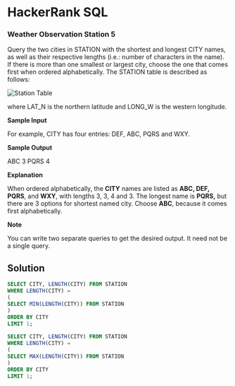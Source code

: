 # HackerRank SQL

### Weather Observation Station 5

Query the two cities in STATION with the shortest and longest CITY names, as well as their respective lengths (i.e.: number of characters in the name). If there is more than one smallest or largest city, choose the one that comes first when ordered alphabetically.
The STATION table is described as follows:

![Station Table](https://s3.amazonaws.com/hr-challenge-images/9336/1449345840-5f0a551030-Station.jpg)

where LAT_N is the northern latitude and LONG_W is the western longitude.

**Sample Input**

For example, CITY has four entries: DEF, ABC, PQRS and WXY.

**Sample Output**

ABC 3
PQRS 4

**Explanation**

When ordered alphabetically, the **CITY** names are listed as **ABC, DEF, PQRS**, and **WXY**, with lengths 3, 3, 4 and 3. The longest name is **PQRS,** but there are 3 options for shortest named city. Choose **ABC**, because it comes first alphabetically.

**Note**

You can write two separate queries to get the desired output. It need not be a single query.


## Solution
```sql
SELECT CITY, LENGTH(CITY) FROM STATION
WHERE LENGTH(CITY) =                  
(                                     
SELECT MIN(LENGTH(CITY)) FROM STATION 
)                                     
ORDER BY CITY                         
LIMIT 1;                              
                                      
SELECT CITY, LENGTH(CITY) FROM STATION
WHERE LENGTH(CITY) =                  
(                                     
SELECT MAX(LENGTH(CITY)) FROM STATION 
)                                     
ORDER BY CITY                         
LIMIT 1;                              
```
